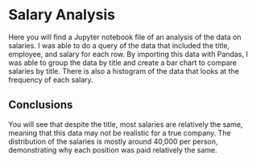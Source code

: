 # Salary Analysis
Here you will find a Jupyter notebook file of an analysis of the data on salaries. I was able to do a query of the data that included the title, employee, and salary for each row. By importing this data with Pandas, I was able to group the data by title and create a bar chart to compare salaries by title. There is also a histogram of the data that looks at the frequency of each salary. 


## Conclusions
You will see that despite the title, most salaries are relatively the same, meaning that this data may not be realistic for a true company. The distribution of the salaries is mostly around 40,000 per person, demonstrating why each position was paid relatively the same. 
